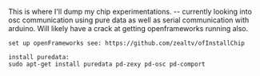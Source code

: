 This is where I'll dump my chip experimentations.  -- currently looking into osc communication using pure data as well as serial communication with arduino.  Will likely have a crack at getting openframeworks running also.

```
set up openFrameworks see: https://github.com/zealtv/ofInstallChip

install puredata:
sudo apt-get install puredata pd-zexy pd-osc pd-comport
```
